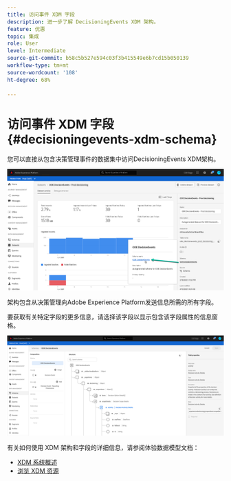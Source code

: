 ```yaml
---
title: 访问事件 XDM 字段
description: 进一步了解 DecisioningEvents XDM 架构。
feature: 优惠
topic: 集成
role: User
level: Intermediate
source-git-commit: b58c5b527e594c03f3b415549e6b7cd15b050139
workflow-type: tm+mt
source-wordcount: '108'
ht-degree: 68%

---
```


# 访问事件 XDM 字段{#decisioningevents-xdm-schema}

您可以直接从包含决策管理事件的数据集中访问DecisioningEvents XDM架构。

![](../../assets/access-schema.png)

架构包含从决策管理向Adobe Experience Platform发送信息所需的所有字段。

要获取有关特定字段的更多信息，请选择该字段以显示包含该字段属性的信息窗格。

![](../../assets/schema-fields.png)

有关如何使用 XDM 架构和字段的详细信息，请参阅体验数据模型文档：

* [XDM 系统概述](https://experienceleague.adobe.com/docs/experience-platform/xdm/home.html?lang=zh-Hans)
* [浏览 XDM 资源](https://experienceleague.adobe.com/docs/experience-platform/xdm/ui/explore.html?lang=zh-Hans)
